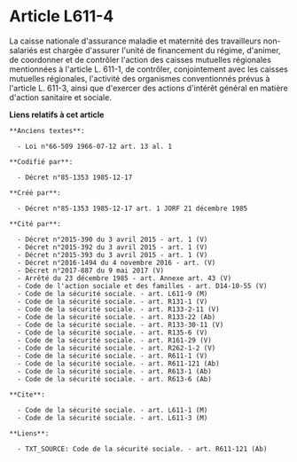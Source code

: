 # Article L611-4

La caisse nationale d'assurance maladie et maternité des travailleurs non-salariés est chargée   d'assurer l'unité de
financement du régime, d'animer, de coordonner et de contrôler l'action des caisses mutuelles régionales mentionnées à
l'article L. 611-1, de contrôler, conjointement avec les caisses mutuelles régionales, l'activité des organismes
conventionnés prévus à l'article L. 611-3, ainsi que d'exercer des actions d'intérêt général en matière d'action sanitaire et
sociale.

**Liens relatifs à cet article**

	**Anciens textes**:

	  - Loi n°66-509 1966-07-12 art. 13 al. 1

	**Codifié par**:

	  - Décret n°85-1353 1985-12-17

	**Créé par**:

	  - Décret n°85-1353 1985-12-17 art. 1 JORF 21 décembre 1985

	**Cité par**:

	  - Décret n°2015-390 du 3 avril 2015 - art. 1 (V)
	  - Décret n°2015-392 du 3 avril 2015 - art. 1 (V)
	  - Décret n°2015-393 du 3 avril 2015 - art. 1 (V)
	  - Décret n°2016-1494 du 4 novembre 2016 - art. (V)
	  - Décret n°2017-887 du 9 mai 2017 (V)
	  - Arrêté du 23 décembre 1985 - art. Annexe art. 43 (V)
	  - Code de l'action sociale et des familles - art. D14-10-55 (V)
	  - Code de la sécurité sociale. - art. L611-9 (M)
	  - Code de la sécurité sociale. - art. R131-1 (V)
	  - Code de la sécurité sociale. - art. R133-2-11 (V)
	  - Code de la sécurité sociale. - art. R133-22 (Ab)
	  - Code de la sécurité sociale. - art. R133-30-11 (V)
	  - Code de la sécurité sociale. - art. R135-6 (V)
	  - Code de la sécurité sociale. - art. R161-29 (V)
	  - Code de la sécurité sociale. - art. R262-1-2 (V)
	  - Code de la sécurité sociale. - art. R611-1 (V)
	  - Code de la sécurité sociale. - art. R611-121 (Ab)
	  - Code de la sécurité sociale. - art. R613-1 (Ab)
	  - Code de la sécurité sociale. - art. R613-6 (Ab)

	**Cite**:

	  - Code de la sécurité sociale. - art. L611-1 (M)
	  - Code de la sécurité sociale. - art. L611-3 (M)

	**Liens**:

	  - TXT_SOURCE: Code de la sécurité sociale. - art. R611-121 (Ab)
